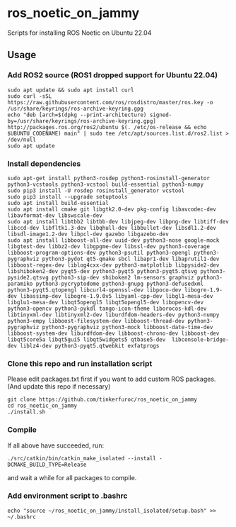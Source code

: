 # ros_noetic_on_jammy
Scripts for installing ROS Noetic on Ubuntu 22.04

## Usage
### Add ROS2 source (ROS1 dropped support for Ubuntu 22.04)
```
sudo apt update && sudo apt install curl
sudo curl -sSL https://raw.githubusercontent.com/ros/rosdistro/master/ros.key -o /usr/share/keyrings/ros-archive-keyring.gpg
echo "deb [arch=$(dpkg --print-architecture) signed-by=/usr/share/keyrings/ros-archive-keyring.gpg] http://packages.ros.org/ros2/ubuntu $(. /etc/os-release && echo $UBUNTU_CODENAME) main" | sudo tee /etc/apt/sources.list.d/ros2.list > /dev/null
sudo apt update
```
### Install dependencies
```
sudo apt-get install python3-rosdep python3-rosinstall-generator python3-vcstools python3-vcstool build-essential python3-numpy
sudo pip3 install -U rosdep rosinstall_generator vcstool
sudo pip3 install --upgrade setuptools
sudo apt install build-essential
sudo apt install cmake git libgtk2.0-dev pkg-config libavcodec-dev libavformat-dev libswscale-dev
sudo apt install libtbb2 libtbb-dev libjpeg-dev libpng-dev libtiff-dev libccd-dev libfltk1.3-dev libqhull-dev libbullet-dev libsdl1.2-dev libsdl-image1.2-dev libpcl-dev gazebo libgazebo-dev
sudo apt install libboost-all-dev uuid-dev python3-nose google-mock libgtest-dev libbz2-dev libgpgme-dev libssl-dev python3-coverage libboost-program-options-dev python3-psutil python3-opengl python3-pygraphviz python3-pydot qt5-qmake sbcl libapr1-dev libaprutil1-dev libboost-regex-dev liblog4cxx-dev python3-matplotlib libpyside2-dev libshiboken2-dev pyqt5-dev python3-pyqt5 python3-pyqt5.qtsvg python3-pyside2.qtsvg python3-sip-dev shiboken2 lm-sensors graphviz python3-paramiko python3-pycryptodome python3-gnupg python3-defusedxml python3-pyqt5.qtopengl libcurl4-openssl-dev libpoco-dev libogre-1.9-dev libassimp-dev libogre-1.9.0v5 libyaml-cpp-dev libgl1-mesa-dev libglu1-mesa-dev libqt5opengl5 libqt5opengl5-dev libopencv-dev python3-opencv python3-pykdl tango-icon-theme liborocos-kdl-dev libtinyxml-dev libtinyxml2-dev liburdfdom-headers-dev python3-numpy python3-empy libboost-filesystem-dev libboost-thread-dev python3-pygraphviz python3-pygraphviz python3-mock libboost-date-time-dev libboost-system-dev liburdfdom-dev libboost-chrono-dev libboost-dev libqt5core5a libqt5gui5 libqt5widgets5 qtbase5-dev  libconsole-bridge-dev liblz4-dev python3-pyqt5.qtwebkit exfatprogs
```
### Clone this repo and run installation script
Please edit packages.txt first if you want to add custom ROS packages. (And update this repo if necessary)
```
git clone https://github.com/tinkerfuroc/ros_noetic_on_jammy
cd ros_noetic_on_jammy
./install.sh
```
### Compile
If all above have succeeded, run:
```
./src/catkin/bin/catkin_make_isolated --install -DCMAKE_BUILD_TYPE=Release
```
and wait a while for all packages to compile.
### Add environment script to .bashrc
```
echo "source ~/ros_noetic_on_jammy/install_isolated/setup.bash" >> ~/.bashrc
```

